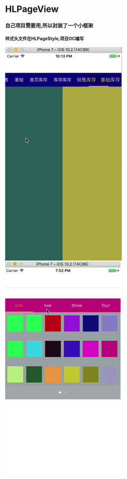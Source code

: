 # HLPageView
### 自己项目需要用,所以封装了一个小框架
#### 样式头文件在HLPageStyle,项目OC编写


 ![image](https://github.com/heylau/HLPageView/blob/master/HLPageView/gif.gif)
![image](https://github.com/heylau/HLPageView/blob/master/HLPageView/haha.gif)
